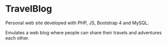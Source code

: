 # TravelBlog
Personal web site developed with PHP, JS, Bootstrap 4 and MySQL.

Emulates a web blog where people can share their travels and adventures each other.
